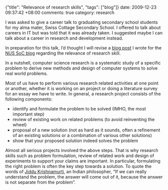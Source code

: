 {"title": "Relevance of research skills", "tags": ["blog"]}
date: 2009-12-23 09:37:42 +08:00
comments: true
category: research

I was asked to give a career talk to graduating secondary school students for
my alma mater, Swiss Cottage Secondary School. I offered to talk about careers
in IT but was told that it was already taken. I suggested maybe I can talk
about a career in research and development instead.

In preparation for this talk, I’d thought I will revise a [blog
post](http://nusschoolofcomputing.blogspot.com/2009/01/primer-on-cs-research-and-relevance-of.html)
I wrote for the [NUS SoC blog](http://nusschoolofcomputing.blogspot.com)
regarding the relevance of research skill.

In a nutshell, computer science research is a systematic study of a specific
problem to derive new methods and design of computer systems to solve real
world problems.

Most of us have to perform various research related activities at one point or another, whether it is working on an project or doing a literature survey for an essay we have to write. In general, a research project consists of the following components:

* identify and formulate the problem to be solved (IMHO, the most important step)
* review of existing work on related problems (to avoid reinventing the wheel)
* proposal of a new solution (not as hard as it sounds, often a refinement of an existing solutions or a combination of various other solutions)
* show that your proposed solution indeed solves the problem

Almost all serious projects involved the above steps. That is why research
skills such as problem formulation, review of related work and design of
experiments to support your claims are important. In particular, formulating
the right problem is often the key step towards a solution. To quote the words
of [Jiddu Krishnamurti](http://en.wikipedia.org/wiki/Jiddu_Krishnamurti), an
Indian philosopher, “If we can really understand the problem, the answer will
come out of it, because the answer is not separate from the problem”.
